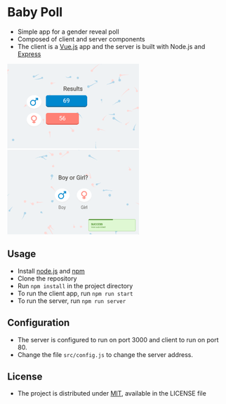# Baby Poll
 - Simple app for a gender reveal poll
 - Composed of client and server components
 - The client is a [Vue.js](https://vuejs.org/) app and the server is built with Node.js and [Express](https://expressjs.com/)

<img src="./readme/results.png" width="300">
<img src="./readme/vote.png" width="300">

## Usage
 - Install [node.js](https://nodejs.org/) and [npm](https://www.npmjs.com/)
 - Clone the repository
 - Run `npm install` in the project directory
 - To run the client app, run `npm run start` 
 - To run the server, run `npm run server`

## Configuration
 - The server is configured to run on port 3000 and client to run on port 80.
 - Change the file `src/config.js` to change the server address.

## License
 - The project is distributed under [MIT](https://opensource.org/licenses/MIT), available in the LICENSE file
